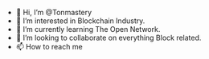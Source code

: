 - 👋 Hi, I’m @Tonmastery
- 👀 I’m interested in Blockchain Industry.
- 🌱 I’m currently learning The Open Network.
- 💞️ I’m looking to collaborate on everything Block related. 
- 📫 How to reach me 



<!---
Tonmastery/Tonmastery is a ✨ special ✨ repository because its `README.md` (this file) appears on your GitHub profile.
You can click the Preview link to take a look at your changes.
--->
